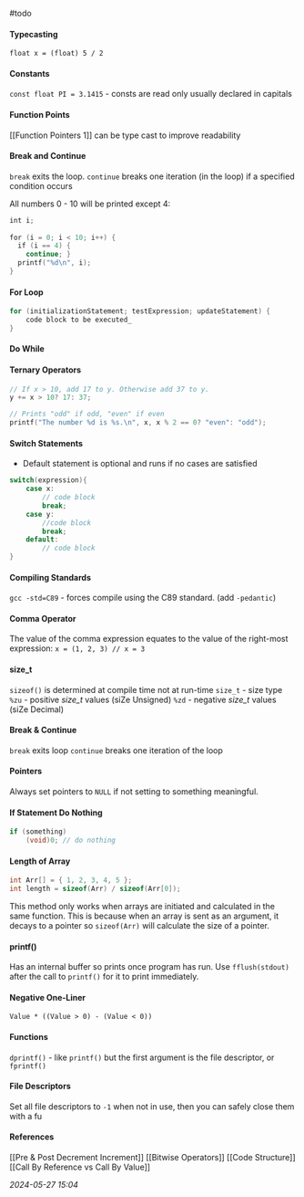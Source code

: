 #todo 
#### Typecasting
`float x = (float) 5 / 2`
#### Constants
`const float PI = 3.1415` - consts are read only usually declared in capitals
#### Function Points
[[Function Pointers 1]] can be type cast to improve readability
#### Break and Continue
`break` exits the loop.
`continue` breaks one iteration (in the loop) if a specified condition occurs

All numbers 0 - 10 will be printed except 4:
```C
int i;  
  
for (i = 0; i < 10; i++) {
  if (i == 4) {
    continue; }  
  printf("%d\n", i);  
}
```
#### For Loop
```C
for (initializationStatement; testExpression; updateStatement) {
	code block to be executed_  
}
```
#### Do While
#### Ternary Operators
```C
// If x > 10, add 17 to y. Otherwise add 37 to y.
y += x > 10? 17: 37;

// Prints "odd" if odd, "even" if even
printf("The number %d is %s.\n", x, x % 2 == 0? "even": "odd");
```
#### Switch Statements
- Default statement is optional and runs if no cases are satisfied
```C
switch(expression){
	case x:
		// code block
		break;
	case y:
		//code block
		break;
	default:
		// code block
}
```
#### Compiling Standards
`gcc -std=C89` - forces compile using the C89 standard. (add `-pedantic`)
#### Comma Operator
The value of the comma expression equates to the value of the right-most expression:
`x = (1, 2, 3) // x = 3`
#### size_t
`sizeof()` is determined at compile time not at run-time
`size_t` - size type
`%zu` - positive _size_t_ values (siZe Unsigned)
`%zd` - negative _size_t_ values (siZe Decimal)
#### Break & Continue
`break` exits loop
`continue` breaks one iteration of the loop
#### Pointers
Always set pointers to `NULL` if not setting to something meaningful.
#### If Statement Do Nothing
```C
if (something)
	(void)0; // do nothing
```
#### Length of Array
```C
int Arr[] = { 1, 2, 3, 4, 5 };
int length = sizeof(Arr) / sizeof(Arr[0]);
```
This method only works when arrays are initiated and calculated in the same function. This is because when an array is sent as an argument, it decays to a pointer so `sizeof(Arr)` will calculate the size of a pointer.
#### printf()
Has an internal buffer so prints once program has run.
Use `fflush(stdout)` after the call to `printf()` for it to print immediately.
#### Negative One-Liner
`Value * ((Value > 0) - (Value < 0))`
#### Functions
`dprintf()` - like `printf()` but the first argument is the file descriptor, or `fprintf()`
#### File Descriptors
Set all file descriptors to `-1` when not in use, then you can safely close them with a fu
#### References
[[Pre & Post Decrement Increment]]
[[Bitwise Operators]]
[[Code Structure]]
[[Call By Reference vs Call By Value]]

_2024-05-27 15:04_